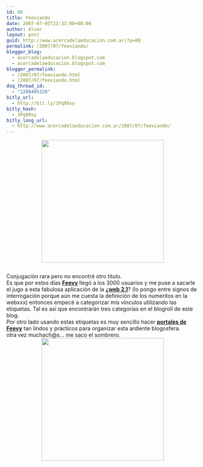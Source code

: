 ```yaml
---
id: 80
title: Feeviando
date: 2007-07-05T22:33:00+00:00
author: Alvar
layout: post
guid: http://www.acercadelaeducacion.com.ar/?p=80
permalink: /2007/07/feeviando/
blogger_blog:
  - acercadelaeducacion.blogspot.com
  - acercadelaeducacion.blogspot.com
blogger_permalink:
  - /2007/07/feeviando.html
  - /2007/07/feeviando.html
dsq_thread_id:
  - "2208405320"
bitly_url:
  - http://bit.ly/1Pq89sy
bitly_hash:
  - 1Pq89sy
bitly_long_url:
  - http://www.acercadelaeducacion.com.ar/2007/07/feeviando/
---
```

<a href="http://feevy.com/images/feevy-explained.gif"><img style="display:block;text-align:center;cursor:pointer;width:320px;margin:0 auto 10px;" src="http://feevy.com/images/feevy-explained.gif" alt="" border="0" /></a><br />Conjugación rara pero no encontré otro título.<br />Es que por estos días <strong><a href="http://www.feevy.com/">Feevy</a></strong> llegó a los 3000 usuarios y me puse a sacarle el jugo a esta fabulosa aplicación de la <strong>¿<a href="http://www.deugarte.com/web-21-del-yo-rey-al-nosotros-red">web 2.1</a></strong>? (lo pongo entre signos de interrogación porque aún me cuesta la definición de los numeritos en la webxxx) entonces empecé a categorizar mis vínculos utilizando las etiquetas. Tal es así que encontrarán tres categorías en el blogroll de este blog.<br />Por otro lado usando estas etiquetas es muy sencillo hacer <strong><a href="http://bitacora.feevy.com/creando-portales-en-2-minutos/trackback/">portales de Feevy</a></strong> tan lindos y prácticos para organizar esta ardiente blogosfera.<br />otra vez muchach@s... me saco el sombrero.<a href="http://farm1.static.flickr.com/47/141414028_db3e97a65f.jpg?v=0"><img style="display:block;text-align:center;cursor:pointer;width:320px;margin:0 auto 10px;" src="http://farm1.static.flickr.com/47/141414028_db3e97a65f.jpg?v=0" alt="" border="0" /></a>